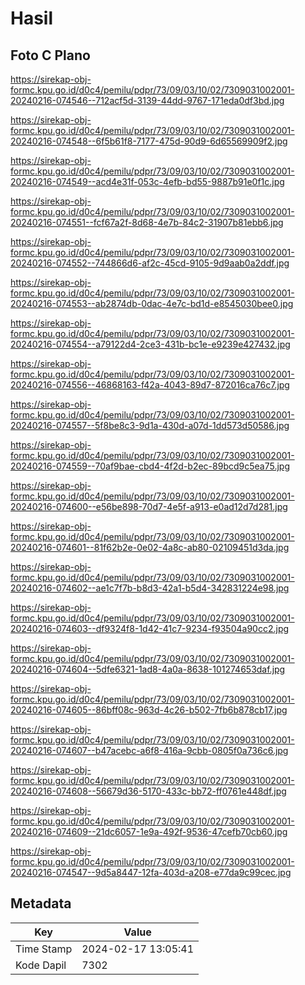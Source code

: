 # Hasil

## Foto C Plano

https://sirekap-obj-formc.kpu.go.id/d0c4/pemilu/pdpr/73/09/03/10/02/7309031002001-20240216-074546--712acf5d-3139-44dd-9767-171eda0df3bd.jpg

https://sirekap-obj-formc.kpu.go.id/d0c4/pemilu/pdpr/73/09/03/10/02/7309031002001-20240216-074548--6f5b61f8-7177-475d-90d9-6d65569909f2.jpg

https://sirekap-obj-formc.kpu.go.id/d0c4/pemilu/pdpr/73/09/03/10/02/7309031002001-20240216-074549--acd4e31f-053c-4efb-bd55-9887b91e0f1c.jpg

https://sirekap-obj-formc.kpu.go.id/d0c4/pemilu/pdpr/73/09/03/10/02/7309031002001-20240216-074551--fcf67a2f-8d68-4e7b-84c2-31907b81ebb6.jpg

https://sirekap-obj-formc.kpu.go.id/d0c4/pemilu/pdpr/73/09/03/10/02/7309031002001-20240216-074552--744866d6-af2c-45cd-9105-9d9aab0a2ddf.jpg

https://sirekap-obj-formc.kpu.go.id/d0c4/pemilu/pdpr/73/09/03/10/02/7309031002001-20240216-074553--ab2874db-0dac-4e7c-bd1d-e8545030bee0.jpg

https://sirekap-obj-formc.kpu.go.id/d0c4/pemilu/pdpr/73/09/03/10/02/7309031002001-20240216-074554--a79122d4-2ce3-431b-bc1e-e9239e427432.jpg

https://sirekap-obj-formc.kpu.go.id/d0c4/pemilu/pdpr/73/09/03/10/02/7309031002001-20240216-074556--46868163-f42a-4043-89d7-872016ca76c7.jpg

https://sirekap-obj-formc.kpu.go.id/d0c4/pemilu/pdpr/73/09/03/10/02/7309031002001-20240216-074557--5f8be8c3-9d1a-430d-a07d-1dd573d50586.jpg

https://sirekap-obj-formc.kpu.go.id/d0c4/pemilu/pdpr/73/09/03/10/02/7309031002001-20240216-074559--70af9bae-cbd4-4f2d-b2ec-89bcd9c5ea75.jpg

https://sirekap-obj-formc.kpu.go.id/d0c4/pemilu/pdpr/73/09/03/10/02/7309031002001-20240216-074600--e56be898-70d7-4e5f-a913-e0ad12d7d281.jpg

https://sirekap-obj-formc.kpu.go.id/d0c4/pemilu/pdpr/73/09/03/10/02/7309031002001-20240216-074601--81f62b2e-0e02-4a8c-ab80-02109451d3da.jpg

https://sirekap-obj-formc.kpu.go.id/d0c4/pemilu/pdpr/73/09/03/10/02/7309031002001-20240216-074602--ae1c7f7b-b8d3-42a1-b5d4-342831224e98.jpg

https://sirekap-obj-formc.kpu.go.id/d0c4/pemilu/pdpr/73/09/03/10/02/7309031002001-20240216-074603--df9324f8-1d42-41c7-9234-f93504a90cc2.jpg

https://sirekap-obj-formc.kpu.go.id/d0c4/pemilu/pdpr/73/09/03/10/02/7309031002001-20240216-074604--5dfe6321-1ad8-4a0a-8638-101274653daf.jpg

https://sirekap-obj-formc.kpu.go.id/d0c4/pemilu/pdpr/73/09/03/10/02/7309031002001-20240216-074605--86bff08c-963d-4c26-b502-7fb6b878cb17.jpg

https://sirekap-obj-formc.kpu.go.id/d0c4/pemilu/pdpr/73/09/03/10/02/7309031002001-20240216-074607--b47acebc-a6f8-416a-9cbb-0805f0a736c6.jpg

https://sirekap-obj-formc.kpu.go.id/d0c4/pemilu/pdpr/73/09/03/10/02/7309031002001-20240216-074608--56679d36-5170-433c-bb72-ff0761e448df.jpg

https://sirekap-obj-formc.kpu.go.id/d0c4/pemilu/pdpr/73/09/03/10/02/7309031002001-20240216-074609--21dc6057-1e9a-492f-9536-47cefb70cb60.jpg

https://sirekap-obj-formc.kpu.go.id/d0c4/pemilu/pdpr/73/09/03/10/02/7309031002001-20240216-074547--9d5a8447-12fa-403d-a208-e77da9c99cec.jpg


## Metadata

| Key        | Value               |
| ---------- | ------------------- |
| Time Stamp | 2024-02-17 13:05:41 |
| Kode Dapil | 7302                |



